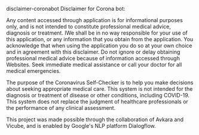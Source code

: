 disclaimer-coronabot
Disclaimer for Corona bot:

Any content accessed through application is for informational purposes only, and is not intended to constitute professional medical advice, diagnosis or treatment. IWe shall be in no way responsible for your use of this application, or any information that you obtain from the application. You acknowledge that when using the application you do so at your own choice and in agreement with this disclaimer. Do not ignore or delay obtaining professional medical advice because of information accessed through Websites. Seek immediate medical assistance or call your doctor for all medical emergencies.

The purpose of the Coronavirus Self-Checker is to help you make decisions about seeking appropriate medical care. This system is not intended for the diagnosis or treatment of disease or other conditions, including COVID-19. This system does not replace the judgment of healthcare professionals or the performance of any clinical assessment.

This project was made possible through the collaboration of Avkara and Vicube, and is enabled by Google's NLP platform Dialogflow.